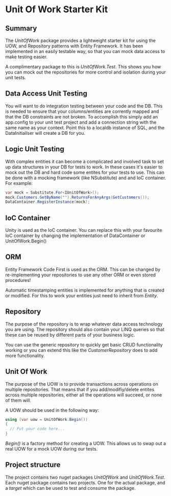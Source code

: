 Unit Of Work Starter Kit
========================

Summary
-------
The *UnitOfWork* package provides a lightweight starter kit for using the UOW, and Repository patterns with Entity Framework.  It has been implemented in an easily testable way, so that you can mock data access to make testing easier.  

A complimentary package to this is *UnitOfWork.Test*.  This shows you how you can mock out the repositories for more control and isolation during your unit tests.

Data Access Unit Testing
------------------------
You will want to do integration testing between your code and the DB. This is needed to ensure that your columns/entities are corrently mapped and that the DB constraints are not broken.  To accomplish this simply add an app.config to your unit test project and add a connection string with the same name as your context.  Point this to a localdb instance of SQL, and the DataInitialiser
will create a DB for you.

Logic Unit Testing
------------------
With complex entities it can become a complicated and involved task to set up data structures in your DB for tests to work.  In these cases it's easier to mock out the DB and hard code some entites for your tests to use.  This can be done with a mocking framework (like NSubstitute) and and IoC container.  For example:

```csharp
var mock = Substitute.For<IUnitOfWork>();  
mock.Customers.GetByName("").ReturnsForAnyArgs(GetCustomers());  
DataContainer.RegisterInstance(mock);
```
IoC Container
-------------
Unity is used as the IoC container.  You can replace this with your favourite IoC container by changing the implementation of DataContainer or UnitOfWork.Begin()

ORM
---
Entity Framework Code First is used as the ORM.  This can be changed by re-implementing your repositories to use any other ORM or even stored procedures!

Automatic timestamping  entities is implemented for anything that is created or modified.  For this to work your entities just need to inherit from *Entity*.

Repository
----------
The purpose of the repository is to wrap whatever data access technology you are using.  The repository should also contain your LINQ queries so that these can be reused by different parts of your business logic.

You can use the generic repository to quickly get basic CRUD functionality working or you can extend this like the *CustomerRepository* does to add more functionality.

Unit Of Work
------------
The purpose of the UOW is to provide transactions across operations on multiple repositories.  That means that if you add/modifiy/delete entites across multiple repositories, either all the operations will succeed, or none of them will.

A UOW should be used in the following way:
```csharp
using (var uow = UnitOfWork.Begin())
{
  // Put your code here...
}
```

*Begin()* is a factory method for creating a UOW.  This allows us to swap out a real UOW for a mock UOW during our tests.

Project structure
-----------------
The project contains two nuget packages *UnitOfWork* and *UnitOfWork.Test*.  Each nuget package contains two projects.  One for the actual package, and a *target* which can be used to test and consume the package.
